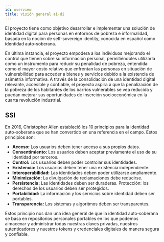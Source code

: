 ```yaml
---
id: overview
title: Visión general ai·di
---
```


El proyecto tiene como objetivo desarrollar e implementar una solución de identidad digital para personas en entornos de pobreza e informalidad, basada en la noción de self-sovereign identity, conocida en español como identidad auto-soberana. 

En última instancia, el proyecto empodera a los individuos mejorando el control que tienen sobre su información personal, permitiéndoles utilizarla como un instrumento para reducir su penalidad de pobreza, entendida como el mayor costo relativo que enfrentan las personas en situación de vulnerabilidad para acceder a bienes y servicios debido a la existencia de asimetría informativa. A través de la consolidación de una identidad digital relevante, accesible y confiable, el proyecto aspira a que la penalización de la pobreza de los habitantes de los barrios vulnerables se vea reducida y puedan mejorar sus oportunidades de inserción socioeconómica en la cuarta revolución industrial.

## SSI
En 2016, Christopher Allen estableció los 10 principios para la identidad auto-soberana que se han convertido en una referencia en el campo. Estos principios son:
- **Acceso:** Los usuarios deben tener acceso a sus propios datos.
- **Consentimiento:** Los usuarios deben aceptar previamente el uso de su identidad por terceros.
- **Control:** Los usuarios deben poder controlar sus identidades.
- **Existencia:** Los usuarios deben tener una existencia independiente.
- **Interoperabilidad:** Las identidades deben poder utilizarse ampliamente.
- **Minimización:** La divulgación de reclamaciones debe reducirse.
- **Persistencia:** Las identidades deben ser duraderas. Protección: los derechos de los usuarios deben ser protegidos.
- **Portabilidad:** La información y los servicios sobre identidad deben ser portables.
- **Transparencia:** Los sistemas y algoritmos deben ser transparentes.

Estos principio nos dan una idea general de que la identidad auto-soberana se basa en repositorios personales portables en los que podemos almacenar y administrar todas nuestras claves  privadas, nuestros autenticadores y nuestros tokens y credenciales digitales de manera segura y confiable.
